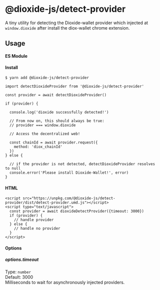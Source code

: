 # @dioxide-js/detect-provider

A tiny utility for detecting the Dioxide-wallet provider which injected at `window.dioxide` after install the diox-wallet chrome extension.

## Usage

#### ES Module

#### Install

```
$ yarn add @dioxide-js/detect-provider
```

```
import detectDioxideProvider from '@dioxide-js/detect-provider'

const provider = await detectDioxideProvider()

if (provider) {

  console.log('dioxide successfully detected!')

  // From now on, this should always be true:
  // provider === window.dioxide

  // Access the decentralized web!

  const chainId = await provider.request({
    method: 'diox_chainId'
  })
} else {

  // if the provider is not detected, detectDioxideProvider resolves to null
  console.error('Please install Dioxide-Wallet!', error)
}

```

#### HTML

```
<script src="https://unpkg.com/@dioxide-js/detect-provider/dist/detect-provider.umd.js"></script>
<script type="text/javascript">
  const provider = await dioxideDetectProvider({timeout: 3000})
  if (provider) {
    // handle provider
  } else {
    // handle no provider
  }
</script>

```

#### Options

##### options.timeout

Type: `number`  
Default: 3000  
Milliseconds to wait for asynchronously injected providers.
